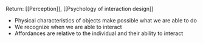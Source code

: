 Return: [[Perception]], [[Psychology of interaction design]]

* Physical characteristics of objects make
possible what we are able to do
* We recognize when we are able
to interact
* Affordances are relative to the individual
and their ability to interact